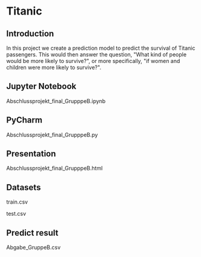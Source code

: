 # Titanic

## Introduction
In this project we create a prediction model to predict the survival of Titanic passengers. This would then answer the question, "What kind of people would be more likely to survive?", or more specifically, "if women and children were more likely to survive?".

## Jupyter Notebook

Abschlussprojekt_final_GrupppeB.ipynb

## PyCharm

Abschlussprojekt_final_GrupppeB.py


## Presentation 

Abschlussprojekt_final_GrupppeB.html

## Datasets

train.csv

test.csv

## Predict result

Abgabe_GruppeB.csv
